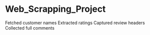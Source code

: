 # Web_Scrapping_Project
Fetched customer names  Extracted ratings  Captured review headers  Collected full comments
